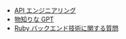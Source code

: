 - [API エンジニアリング](/ChatGPT/backend_engineer.md)
- [物知りな GPT](/ChatGPT/great_teacher_chatgpt.md)
- [Ruby バックエンド技術に関する質問](/ChatGPT/ruby_teacher.md)
